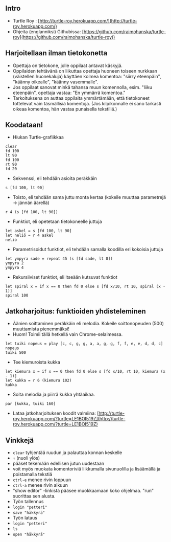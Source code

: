 ## Intro

- Turtle Roy : [http://turtle-roy.herokuapp.com/](http://turtle-roy.herokuapp.com/)
- Ohjeita (englanniksi) Githubissa: [https://github.com/raimohanska/turtle-roy](https://github.com/raimohanska/turtle-roy))

## Harjoitellaan ilman tietokonetta

- Opettaja on tietokone, jolle oppilaat antavat käskyjä.
- Oppilaiden tehtävänä on liikuttaa opettaja huoneen toiseen nurkkaan (väistellen huonekaluja) käyttäen kolmea komentoa: "siirry eteenpäin", "käänny oikealle", "käänny vasemmalle".
- Jos oppilaat sanovat minkä tahansa muun komennolla, esim. "liiku eteenpäin", opettaja vastaa: "En ymmärrä komentoa."
- Tarkoituksena on auttaa oppilaita ymmärtämään, että tietokoneet tottelevat vain täsmällisiä komentoja. (Jos kilpikonnalle ei sano tarkasti oikeaa komentoa, hän vastaa punaisella tekstillä.)

## Koodataan!

- Hiukan Turtle-grafiikkaa

```
clear
fd 100
lt 90
fd 100
rt 90
fd 20
```

- Sekvenssi, eli tehdään asioita peräkkäin

```
s [fd 100, lt 90]
```

- Toisto, eli tehdään sama juttu monta kertaa (kokeile muuttaa parametrejä -\> jännän äärellä)

```
r 4 (s [fd 100, lt 90])
```

- Funktiot, eli opetetaan tietokoneelle juttuja

```
let askel = s [fd 100, lt 90] 
let neliö = r 4 askel
neliö
```

- Parametrisoidut funktiot, eli tehdään samalla koodilla eri kokoisia juttuja

```
let ympyra sade = repeat 45 (s [fd sade, lt 8]) 
ympyra 2 
ympyra 4
```

- Rekursiiviset funktiot, eli itseään kutsuvat funktiot

```
let spiral x = if x == 0 then fd 0 else s [fd x/10, rt 10, spiral (x - 1)]
spiral 100
```

## Jatkoharjoitus: funktioiden yhdisteleminen

- Äänien soittaminen peräkkäin eli melodia. Kokeile soittonopeuden (500) muuttamista pienemmäksi!
- Huom! Toimii tällä hetkellä vain Chrome-selaimessa.

```
let tuiki nopeus = play [c, c, g, g, a, a, g, g, f, f, e, e, d, d, c] nopeus
tuiki 500
```

- Tee kiemuroista kukka

```
let kiemura x = if x == 0 then fd 0 else s [fd x/10, rt 10, kiemura (x - 1)]
let kukka = r 6 (kiemura 102)
kukka
```

- Soita melodia ja piirrä kukka yhtäaikaa.

```
par [kukka, tuiki 160]
```

- Lataa jatkoharjoituksen koodit valmiina: [http://turtle-roy.herokuapp.com/?turtle=LE1BOI519Z](http://turtle-roy.herokuapp.com/?turtle=LE1BOI519Z)

## Vinkkejä

- `clear` tyhjentää ruudun ja palauttaa konnan keskelle
- ` ↑ ` (nuoli ylös)
 - pääset tekemään edellisen jutun uudestaan
 - voit myös muokata komentoriviä liikkumalla sivunuolilla ja lisäämällä ja poistamalla tekstiä
- `ctrl-e` menee rivin loppuun
- `ctrl-a` menee rivin alkuun
- "show editor" -linkistä pääsee muokkaamaan koko ohjelmaa. "run" suorittaa sen alusta.
- Työn tallennus
 - `login "petteri"`
 - `save "häkkyrä"`
- Työn lataus
 - `login "petteri"`
 - `ls`
 - `open "häkkyrä"`
